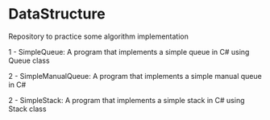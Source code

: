 # DataStructure
Repository to practice some algorithm implementation

1 - SimpleQueue: 
A program that implements a simple queue in C# using Queue class

2 - SimpleManualQueue:
A program that implements a simple manual queue in C#

2 - SimpleStack:
A program that implements a simple stack in C# using Stack class